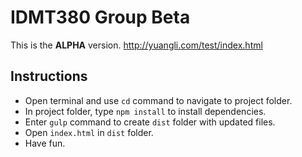 # IDMT380 Group Beta
This is the **ALPHA** version.
http://yuangli.com/test/index.html

## Instructions
* Open terminal and use `cd` command to navigate to project folder.
* In project folder, type `npm install` to install dependencies.
* Enter `gulp` command to create `dist` folder with updated files.
* Open `index.html` in `dist` folder.
* Have fun.
